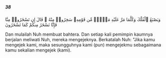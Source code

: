 ##### 38

<span class="ayah">وَيَصْنَعُ ٱلْفُلْكَ وَكُلَّمَا مَرَّ عَلَيْهِ مَلَأٌۭ مِّن قَوْمِهِۦ سَخِرُوا۟ مِنْهُ ۚ قَالَ إِن تَسْخَرُوا۟ مِنَّا فَإِنَّا نَسْخَرُ مِنكُمْ كَمَا تَسْخَرُونَ</span>

<span class="ayah_translation">Dan mulailah Nuh membuat bahtera. Dan setiap kali pemimpin kaumnya berjalan meliwati Nuh, mereka mengejeknya. Berkatalah Nuh: "Jika kamu mengejek kami, maka sesungguhnya kami (pun) mengejekmu sebagaimana kamu sekalian mengejek (kami).</span>
